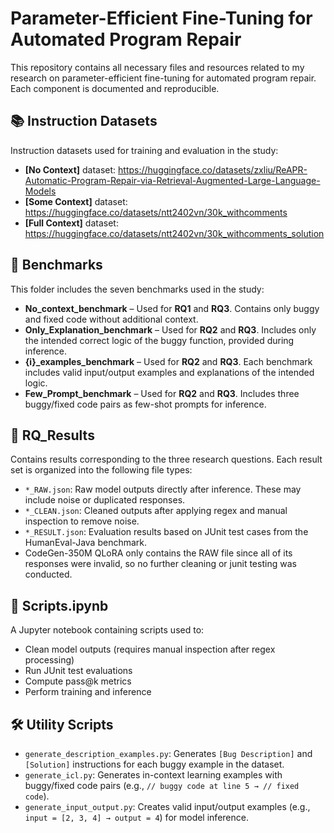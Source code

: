 # Parameter-Efficient Fine-Tuning for Automated Program Repair

This repository contains all necessary files and resources related to my research on parameter-efficient fine-tuning for automated program repair. Each component is documented and reproducible.

## 📚 Instruction Datasets

Instruction datasets used for training and evaluation in the study:

- **[No Context]** dataset: https://huggingface.co/datasets/zxliu/ReAPR-Automatic-Program-Repair-via-Retrieval-Augmented-Large-Language-Models
- **[Some Context]** dataset: https://huggingface.co/datasets/ntt2402vn/30k_withcomments
- **[Full Context]** dataset: https://huggingface.co/datasets/ntt2402vn/30k_withcomments_solution

## 📁 Benchmarks

This folder includes the seven benchmarks used in the study:

- **No_context_benchmark** – Used for **RQ1** and **RQ3**. Contains only buggy and fixed code without additional context.
- **Only_Explanation_benchmark** – Used for **RQ2** and **RQ3**. Includes only the intended correct logic of the buggy function, provided during inference.
- **{i}_examples_benchmark** – Used for **RQ2** and **RQ3**. Each benchmark includes valid input/output examples and explanations of the intended logic.
- **Few_Prompt_benchmark** – Used for **RQ2** and **RQ3**. Includes three buggy/fixed code pairs as few-shot prompts for inference.

## 📁 RQ_Results

Contains results corresponding to the three research questions. Each result set is organized into the following file types:

- `*_RAW.json`: Raw model outputs directly after inference. These may include noise or duplicated responses.
- `*_CLEAN.json`: Cleaned outputs after applying regex and manual inspection to remove noise.
- `*_RESULT.json`: Evaluation results based on JUnit test cases from the HumanEval-Java benchmark.
- CodeGen-350M QLoRA only contains the RAW file since all of its responses were invalid, so no further cleaning or junit testing was conducted. 

## 📄 Scripts.ipynb

A Jupyter notebook containing scripts used to:

- Clean model outputs (requires manual inspection after regex processing)
- Run JUnit test evaluations
- Compute pass@k metrics
- Perform training and inference

## 🛠️ Utility Scripts

- `generate_description_examples.py`: Generates `[Bug Description]` and `[Solution]` instructions for each buggy example in the dataset.
- `generate_icl.py`: Generates in-context learning examples with buggy/fixed code pairs (e.g., `// buggy code at line 5 → // fixed code`).
- `generate_input_output.py`: Creates valid input/output examples (e.g., `input = [2, 3, 4] → output = 4`) for model inference.
